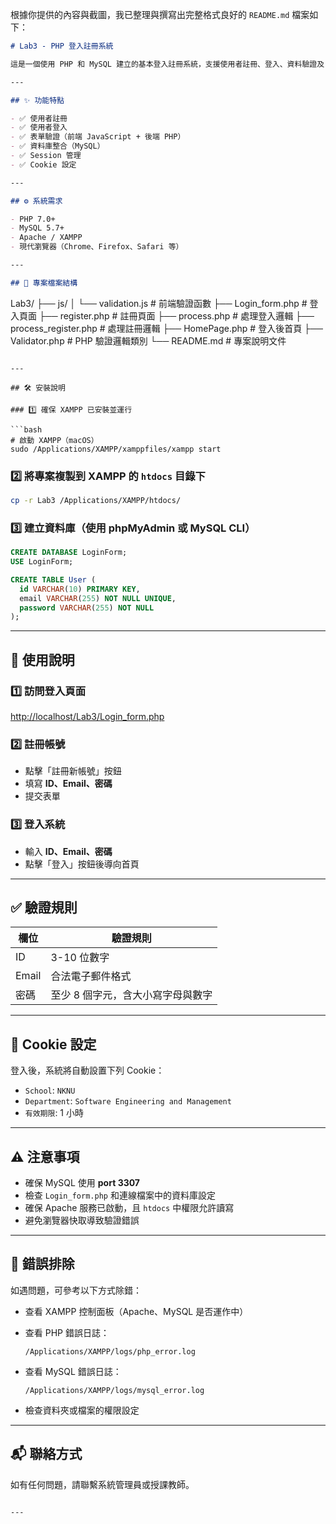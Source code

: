根據你提供的內容與截圖，我已整理與撰寫出完整格式良好的 `README.md` 檔案如下：

```markdown
# Lab3 - PHP 登入註冊系統

這是一個使用 PHP 和 MySQL 建立的基本登入註冊系統，支援使用者註冊、登入、資料驗證及 Cookie 設定。

---

## ✨ 功能特點

- ✅ 使用者註冊
- ✅ 使用者登入
- ✅ 表單驗證（前端 JavaScript + 後端 PHP）
- ✅ 資料庫整合（MySQL）
- ✅ Session 管理
- ✅ Cookie 設定

---

## ⚙️ 系統需求

- PHP 7.0+
- MySQL 5.7+
- Apache / XAMPP
- 現代瀏覽器（Chrome、Firefox、Safari 等）

---

## 📁 專案檔案結構

```

Lab3/
├── js/
│   └── validation.js           # 前端驗證函數
├── Login\_form.php             # 登入頁面
├── register.php               # 註冊頁面
├── process.php                # 處理登入邏輯
├── process\_register.php       # 處理註冊邏輯
├── HomePage.php               # 登入後首頁
├── Validator.php              # PHP 驗證邏輯類別
└── README.md                  # 專案說明文件

````

---

## 🛠️ 安裝說明

### 1️⃣ 確保 XAMPP 已安裝並運行

```bash
# 啟動 XAMPP（macOS）
sudo /Applications/XAMPP/xamppfiles/xampp start
````

### 2️⃣ 將專案複製到 XAMPP 的 `htdocs` 目錄下

```bash
cp -r Lab3 /Applications/XAMPP/htdocs/
```

### 3️⃣ 建立資料庫（使用 phpMyAdmin 或 MySQL CLI）

```sql
CREATE DATABASE LoginForm;
USE LoginForm;

CREATE TABLE User (
  id VARCHAR(10) PRIMARY KEY,
  email VARCHAR(255) NOT NULL UNIQUE,
  password VARCHAR(255) NOT NULL
);
```

---

## 🚀 使用說明

### 1️⃣ 訪問登入頁面

[http://localhost/Lab3/Login\_form.php](http://localhost/Lab3/Login_form.php)

### 2️⃣ 註冊帳號

* 點擊「註冊新帳號」按鈕
* 填寫 **ID、Email、密碼**
* 提交表單

### 3️⃣ 登入系統

* 輸入 **ID、Email、密碼**
* 點擊「登入」按鈕後導向首頁

---

## ✅ 驗證規則

| 欄位    | 驗證規則               |
| ----- | ------------------ |
| ID    | 3-10 位數字           |
| Email | 合法電子郵件格式           |
| 密碼    | 至少 8 個字元，含大小寫字母與數字 |

---

## 🍪 Cookie 設定

登入後，系統將自動設置下列 Cookie：

* `School`: `NKNU`
* `Department`: `Software Engineering and Management`
* `有效期限`: 1 小時

---

## ⚠️ 注意事項

* 確保 MySQL 使用 **port 3307**
* 檢查 `Login_form.php` 和連線檔案中的資料庫設定
* 確保 Apache 服務已啟動，且 `htdocs` 中權限允許讀寫
* 避免瀏覽器快取導致驗證錯誤

---

## 🐞 錯誤排除

如遇問題，可參考以下方式除錯：

* 查看 XAMPP 控制面板（Apache、MySQL 是否運作中）
* 查看 PHP 錯誤日誌：

  ```
  /Applications/XAMPP/logs/php_error.log
  ```
* 查看 MySQL 錯誤日誌：

  ```
  /Applications/XAMPP/logs/mysql_error.log
  ```
* 檢查資料夾或檔案的權限設定

---

## 📬 聯絡方式

如有任何問題，請聯繫系統管理員或授課教師。

```

---
